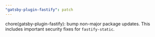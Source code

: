 ```yaml
---
"gatsby-plugin-fastify": patch
---
```


chore(gatsby-plugin-fastify): bump non-major package updates. This includes important security fixes for `fastify-static`.
